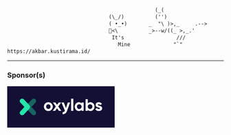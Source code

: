 ```
                                                (_(
                                 (\_/)          ('')
                                 ( •_•)       _  "\ )>,_     .-->
                                 🍺<\          _>--w/((_ >,_.'
                                  It's                 ///
                                    Mine              "`"     https://akbar.kustirama.id/
```
-----
### Sponsor(s)
<a href="https://oxylabs.io?utm_source=abaykan&utm_medium=cpc&utm_campaign=abaykan_github_partner&adgroupid=202203033"><img src="https://github.com/abaykan/abaykan/blob/master/Oxylabs%20Logo%20Dark%20background.png?raw=true" width="250px"></a>
